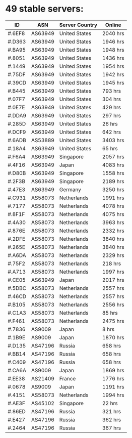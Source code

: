 # 49 stable servers:

| ID | ASN | Server Country | Online |
| ------ | ------ | ------ | ------ |
| #.6EF8 | AS63949 | United States | 2040 hrs |
| #.D363 | AS63949 | United States | 1946 hrs |
| #.BA95 | AS63949 | United States | 1948 hrs |
| #.8051 | AS63949 | United States | 1436 hrs |
| #.1449 | AS63949 | United States | 1954 hrs |
| #.75DF | AS63949 | United States | 1942 hrs |
| #.39CD | AS63949 | United States | 1945 hrs |
| #.B445 | AS63949 | United States | 793 hrs |
| #.07F7 | AS63949 | United States | 304 hrs |
| #.0E7E | AS63949 | United States | 429 hrs |
| #.DDA9 | AS63949 | United States | 297 hrs |
| #.285D | AS63949 | United States | 26 hrs |
| #.DCF9 | AS63949 | United States | 642 hrs |
| #.6ADB | AS53889 | United States | 3403 hrs |
| #.18A4 | AS63949 | United States | 65 hrs |
| #.F6A4 | AS63949 | Singapore | 2057 hrs |
| #.4F16 | AS63949 | Japan | 4083 hrs |
| #.D80B | AS63949 | Singapore | 1558 hrs |
| #.2F3B | AS63949 | Singapore | 2189 hrs |
| #.47E3 | AS63949 | Germany | 3250 hrs |
| #.C931 | AS58073 | Netherlands | 1991 hrs |
| #.7177 | AS58073 | Netherlands | 4078 hrs |
| #.8F1F | AS58073 | Netherlands | 4075 hrs |
| #.4A30 | AS58073 | Netherlands | 3963 hrs |
| #.876E | AS58073 | Netherlands | 2332 hrs |
| #.2DFE | AS58073 | Netherlands | 3840 hrs |
| #.265E | AS58073 | Netherlands | 3840 hrs |
| #.A6DA | AS58073 | Netherlands | 2329 hrs |
| #.75F2 | AS58073 | Netherlands | 218 hrs |
| #.A713 | AS58073 | Netherlands | 1997 hrs |
| #.CE05 | AS63949 | Japan | 2017 hrs |
| #.5DBC | AS58073 | Netherlands | 2557 hrs |
| #.46CD | AS58073 | Netherlands | 2557 hrs |
| #.B105 | AS58073 | Netherlands | 2556 hrs |
| #.C1A3 | AS58073 | Netherlands | 85 hrs |
| #.F461 | AS58073 | Netherlands | 2475 hrs |
| #.7836 | AS9009 | Japan | 8 hrs |
| #.1B9E | AS9009 | Japan | 1870 hrs |
| #.D135 | AS47196 | Russia | 658 hrs |
| #.BB14 | AS47196 | Russia | 658 hrs |
| #.C409 | AS47196 | Russia | 658 hrs |
| #.CA6A | AS9009 | Japan | 1869 hrs |
| #.EE38 | AS21409 | France | 1776 hrs |
| #.0678 | AS9009 | Japan | 1191 hrs |
| #.4151 | AS58073 | Netherlands | 1994 hrs |
| #.AE3F | AS45102 | Singapore | 22 hrs |
| #.86ED | AS47196 | Russia | 321 hrs |
| #.E427 | AS47196 | Russia | 362 hrs |
| #.2464 | AS47196 | Russia | 367 hrs |

